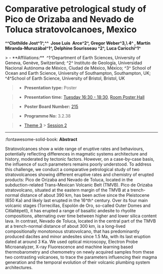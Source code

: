 # Comparative petrological study of Pico de Orizaba and Nevado de Toluca stratovolcanoes, Mexico

**^^Clothilde Jost^1^,^^  Jose Luis  Arce^2^, Gregor Weber^3,\ 4^ , Martín Miranda-Muruzábal^1^, Delphine Sourisseau ^2^, Luca Caricchi^1^**

<!-- more -->> - **Affiliations:**  ^1^Department of Earth Sciences, University of Geneva, Genève, Switzerland; ^2^ Instituto de Geología, Universidad Nacional Autónoma de México, Ciudad de México, México; ^3^ School of Ocean and Earth Science, University of Southampton, Southampton, UK; ^4^School of Earth Science, University of Bristol, Bristol, UK 

> - **Presentation type:** Poster

> - **Presentation time:** [Tuesday 16:30 - 18:30](../sessions_comparison.md#__tabbed_2_6), [Room Poster Hall](../maps_venue.md#__tabbed_1_1)

> - **Poster Board Number:** [215](../map_poster_boards.md#tuesday)

> - **Programme No:** 3.2.38

> - [Theme 3](../theme3.md) > [Session 2](../sessions/session-3-2.md)

--- 

:fontawesome-solid-book: **Abstract**

Stratovolcanoes show a wide range of eruptive rates and behaviours, potentially reflecting differences in magmatic systems architecture and history, moderated by tectonic factors. However, on a case-by-case basis, the influence of such parameters remains poorly understood. To address this challenge, we conduct a comparative petrological study of two stratovolcanoes showing different eruptive rates and chemistry of erupted products: Pico de Orizaba and Nevado de Toluca, located in the subduction-related Trans-Mexican Volcanic Belt (TMVB).
Pico de Orizaba stratovolcano, situated at the eastern margin of the TMVB at a trench-normal distance of about 390 km, has been active since the Pleistocene (650 Ka) and likely last erupted in the 16^th^ century. Over its four main volcanic stages (Torrecillas, Espolón de Oro, so-called Outer Domes and Citlaltépetl), it has erupted a range of basaltic andesite to rhyolite compositions, alternating over time between higher and lower silica content lava.
In contrast, Nevado de Toluca, located in the central part of the TMVB at a trench-normal distance of about 300 km, is a long-lived compositionally monotonous stratovolcano, that has predominantly produced dacites and minor andesites since 1.5 Ma, with its last eruption dated at around 3 Ka.
We used optical microscopy, Electron Probe Microanalyzer, X-ray Fluorescence and machine learning based thermobarometry and chemometry on newly acquired samples from these two contrasting volcanoes, to trace the parameters influencing their magma generation and the temporal evolution of their volcanic plumbing system architectures.

